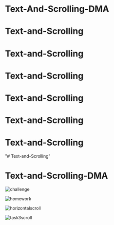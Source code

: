 # Text-And-Scrolling-DMA
# Text-and-Scrolling
# Text-and-Scrolling
# Text-and-Scrolling
# Text-and-Scrolling
# Text-and-Scrolling
# Text-and-Scrolling
"# Text-and-Scrolling" 
# Text-and-Scrolling-DMA
![challenge](https://user-images.githubusercontent.com/78713326/111750009-bbbdba00-88ba-11eb-938f-ed4ae457e0e1.JPG)

![homework](https://user-images.githubusercontent.com/78713326/111750132-f293d000-88ba-11eb-8be1-0acf2bb9de31.JPG)

![horizontalscroll](https://user-images.githubusercontent.com/78713326/111750315-31c22100-88bb-11eb-81eb-70d925abf477.gif)

![task3scroll](https://user-images.githubusercontent.com/78713326/111750490-646c1980-88bb-11eb-9ec7-8a5232b8aef9.gif)


